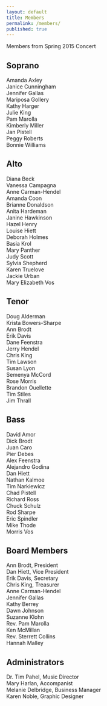 ```yaml
---
layout: default
title: Members
permalink: /members/
published: true
---
```





Members from Spring 2015 Concert

## Soprano
Amanda Axley   
Janice Cunningham  
Jennifer Gallas  
Mariposa Gollery  
Kathy Harger  
Julie King  
Pam Marolla  
Kimberly Miller  
Jan Pistell  
Peggy Roberts  
Bonnie Williams  

## Alto
Diana Beck  
Vanessa Campagna  
Anne Carman-Hendel  
Amanda Coon  
Brianne Donaldson  
Anita Hardeman  
Janine Hawkinson  
Hazel Henry  
Louise Hiett  
Deborah Holmes    
Basia Krol  
Mary Panther  
Judy Scott  
Sylvia Shepherd  
Karen Truelove  
Jackie Urban  
Mary Elizabeth Vos  

## Tenor
Doug Alderman  
Krista Bowers-Sharpe  
Ann Brodt  
Erik Davis  
Dane Feenstra  
Jerry Hendel   
Chris King  
Tim Lawson  
Susan Lyon  
Semenya McCord  
Rose Morris  
Brandon Ouellette  
Tim Stiles  
Jim Thrall  

## Bass
David Amor  
Dick Brodt  
Juan Caro  
Pier Debes  
Alex Feenstra  
Alejandro Godina  
Dan Hiett  
Nathan Kalmoe  
Tim Narkiewicz  
Chad Pistell  
Richard Ross  
Chuck Schulz  
Rod Sharpe  
Eric Spindler  
Mike Thode  
Morris Vos  

## Board Members
Ann Brodt, President  
Dan Hiett, Vice President  
Erik Davis, Secretary  
Chris King, Treasurer  
Anne Carman-Hendel  
Jennifer Gallas  
Kathy Berrey  
Dawn Johnson  
Suzanne Klohn  
Rev. Pam Marolla  
Ken McMillan  
Rev. Sterrett Collins  
Hannah Malley

## Administrators
Dr. Tim Pahel, Music Director  
Mary Harlan, Accompanist  
Melanie Delbridge, Business Manager  
Karen Noble, Graphic Designer
